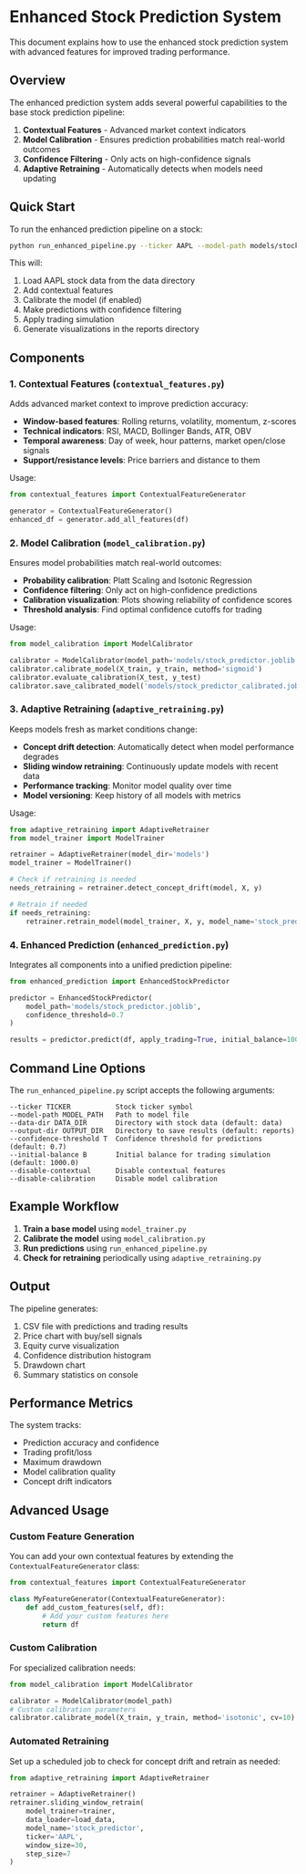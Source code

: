 # Enhanced Stock Prediction System

This document explains how to use the enhanced stock prediction system with advanced features for improved trading performance.

## Overview

The enhanced prediction system adds several powerful capabilities to the base stock prediction pipeline:

1. **Contextual Features** - Advanced market context indicators
2. **Model Calibration** - Ensures prediction probabilities match real-world outcomes
3. **Confidence Filtering** - Only acts on high-confidence signals
4. **Adaptive Retraining** - Automatically detects when models need updating

## Quick Start

To run the enhanced prediction pipeline on a stock:

```bash
python run_enhanced_pipeline.py --ticker AAPL --model-path models/stock_predictor.joblib
```

This will:
1. Load AAPL stock data from the data directory
2. Add contextual features
3. Calibrate the model (if enabled)
4. Make predictions with confidence filtering
5. Apply trading simulation
6. Generate visualizations in the reports directory

## Components

### 1. Contextual Features (`contextual_features.py`)

Adds advanced market context to improve prediction accuracy:

- **Window-based features**: Rolling returns, volatility, momentum, z-scores
- **Technical indicators**: RSI, MACD, Bollinger Bands, ATR, OBV
- **Temporal awareness**: Day of week, hour patterns, market open/close signals
- **Support/resistance levels**: Price barriers and distance to them

Usage:
```python
from contextual_features import ContextualFeatureGenerator

generator = ContextualFeatureGenerator()
enhanced_df = generator.add_all_features(df)
```

### 2. Model Calibration (`model_calibration.py`)

Ensures model probabilities match real-world outcomes:

- **Probability calibration**: Platt Scaling and Isotonic Regression
- **Confidence filtering**: Only act on high-confidence predictions
- **Calibration visualization**: Plots showing reliability of confidence scores
- **Threshold analysis**: Find optimal confidence cutoffs for trading

Usage:
```python
from model_calibration import ModelCalibrator

calibrator = ModelCalibrator(model_path='models/stock_predictor.joblib')
calibrator.calibrate_model(X_train, y_train, method='sigmoid')
calibrator.evaluate_calibration(X_test, y_test)
calibrator.save_calibrated_model('models/stock_predictor_calibrated.joblib')
```

### 3. Adaptive Retraining (`adaptive_retraining.py`)

Keeps models fresh as market conditions change:

- **Concept drift detection**: Automatically detect when model performance degrades
- **Sliding window retraining**: Continuously update models with recent data
- **Performance tracking**: Monitor model quality over time
- **Model versioning**: Keep history of all models with metrics

Usage:
```python
from adaptive_retraining import AdaptiveRetrainer
from model_trainer import ModelTrainer

retrainer = AdaptiveRetrainer(model_dir='models')
model_trainer = ModelTrainer()

# Check if retraining is needed
needs_retraining = retrainer.detect_concept_drift(model, X, y)

# Retrain if needed
if needs_retraining:
    retrainer.retrain_model(model_trainer, X, y, model_name='stock_predictor')
```

### 4. Enhanced Prediction (`enhanced_prediction.py`)

Integrates all components into a unified prediction pipeline:

```python
from enhanced_prediction import EnhancedStockPredictor

predictor = EnhancedStockPredictor(
    model_path='models/stock_predictor.joblib',
    confidence_threshold=0.7
)

results = predictor.predict(df, apply_trading=True, initial_balance=1000.0)
```

## Command Line Options

The `run_enhanced_pipeline.py` script accepts the following arguments:

```
--ticker TICKER           Stock ticker symbol
--model-path MODEL_PATH   Path to model file
--data-dir DATA_DIR       Directory with stock data (default: data)
--output-dir OUTPUT_DIR   Directory to save results (default: reports)
--confidence-threshold T  Confidence threshold for predictions (default: 0.7)
--initial-balance B       Initial balance for trading simulation (default: 1000.0)
--disable-contextual      Disable contextual features
--disable-calibration     Disable model calibration
```

## Example Workflow

1. **Train a base model** using `model_trainer.py`
2. **Calibrate the model** using `model_calibration.py`
3. **Run predictions** using `run_enhanced_pipeline.py`
4. **Check for retraining** periodically using `adaptive_retraining.py`

## Output

The pipeline generates:

1. CSV file with predictions and trading results
2. Price chart with buy/sell signals
3. Equity curve visualization
4. Confidence distribution histogram
5. Drawdown chart
6. Summary statistics on console

## Performance Metrics

The system tracks:

- Prediction accuracy and confidence
- Trading profit/loss
- Maximum drawdown
- Model calibration quality
- Concept drift indicators

## Advanced Usage

### Custom Feature Generation

You can add your own contextual features by extending the `ContextualFeatureGenerator` class:

```python
from contextual_features import ContextualFeatureGenerator

class MyFeatureGenerator(ContextualFeatureGenerator):
    def add_custom_features(self, df):
        # Add your custom features here
        return df
```

### Custom Calibration

For specialized calibration needs:

```python
from model_calibration import ModelCalibrator

calibrator = ModelCalibrator(model_path)
# Custom calibration parameters
calibrator.calibrate_model(X_train, y_train, method='isotonic', cv=10)
```

### Automated Retraining

Set up a scheduled job to check for concept drift and retrain as needed:

```python
from adaptive_retraining import AdaptiveRetrainer

retrainer = AdaptiveRetrainer()
retrainer.sliding_window_retrain(
    model_trainer=trainer,
    data_loader=load_data,
    model_name='stock_predictor',
    ticker='AAPL',
    window_size=30,
    step_size=7
)
```
